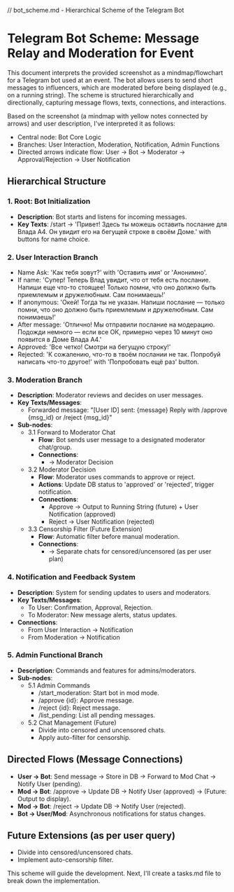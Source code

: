 
// bot_scheme.md - Hierarchical Scheme of the Telegram Bot

# Telegram Bot Scheme: Message Relay and Moderation for Event

This document interprets the provided screenshot as a mindmap/flowchart for a Telegram bot used at an event. The bot allows users to send short messages to influencers, which are moderated before being displayed (e.g., on a running string). The scheme is structured hierarchically and directionally, capturing message flows, texts, connections, and interactions.

Based on the screenshot (a mindmap with yellow notes connected by arrows) and user description, I've interpreted it as follows:
- Central node: Bot Core Logic
- Branches: User Interaction, Moderation, Notification, Admin Functions
- Directed arrows indicate flow: User -> Bot -> Moderator -> Approval/Rejection -> User Notification

## Hierarchical Structure

### 1. Root: Bot Initialization
   - **Description**: Bot starts and listens for incoming messages.
   - **Key Texts**: /start → 'Привет! Здесь ты можешь оставить послание для Влада А4. Он увидит его на бегущей строке в своём Доме.' with buttons for name choice.

### 2. User Interaction Branch
   - Name Ask: 'Как тебя зовут?' with 'Оставить имя' or 'Анонимно'.
   - If name: 'Супер! Теперь Влад увидит, что от тебя есть послание. Напиши еще что-то стоящее! Только помни, что оно должно быть приемлемым и дружелюбным. Сам понимаешь!'
   - If anonymous: 'Окей! Тогда ты не указан. Напиши послание — только помни, что оно должно быть приемлемым и дружелюбным. Сам понимаешь!'
   - After message: 'Отлично! Мы отправили послание на модерацию. Подожди немного — если все ОК, примерно через 10 минут оно появится в Доме Влада А4.'
   - Approved: 'Все четко! Смотри на бегущую строку!'
   - Rejected: 'К сожалению, что-то в твоём послании не так. Попробуй написать что-то другое!' with 'Попробовать ещё раз' button.

### 3. Moderation Branch
   - **Description**: Moderator reviews and decides on user messages.
   - **Key Texts/Messages**:
     - Forwarded message: "[User ID] sent: {message} Reply with /approve {msg_id} or /reject {msg_id}"
   - **Sub-nodes**:
     - 3.1 Forward to Moderator Chat
       - **Flow**: Bot sends user message to a designated moderator chat/group.
       - **Connections**:
         - → Moderator Decision
     - 3.2 Moderator Decision
       - **Flow**: Moderator uses commands to approve or reject.
       - **Actions**: Update DB status to 'approved' or 'rejected', trigger notification.
       - **Connections**:
         - Approve → Output to Running String (future) + User Notification (approved)
         - Reject → User Notification (rejected)
     - 3.3 Censorship Filter (Future Extension)
       - **Flow**: Automatic filter before manual moderation.
       - **Connections**:
         - → Separate chats for censored/uncensored (as per user plan)

### 4. Notification and Feedback System
   - **Description**: System for sending updates to users and moderators.
   - **Key Texts/Messages**:
     - To User: Confirmation, Approval, Rejection.
     - To Moderator: New message alerts, status updates.
   - **Connections**:
     - From User Interaction → Notification
     - From Moderation → Notification

### 5. Admin Functional Branch
   - **Description**: Commands and features for admins/moderators.
   - **Sub-nodes**:
     - 5.1 Admin Commands
       - /start_moderation: Start bot in mod mode.
       - /approve {id}: Approve message.
       - /reject {id}: Reject message.
       - /list_pending: List all pending messages.
     - 5.2 Chat Management (Future)
       - Divide into censored and uncensored chats.
       - Apply auto-filter for censorship.

## Directed Flows (Message Connections)
- **User → Bot**: Send message → Store in DB → Forward to Mod Chat → Notify User (pending).
- **Mod → Bot**: /approve → Update DB → Notify User (approved) → (Future: Output to display).
- **Mod → Bot**: /reject → Update DB → Notify User (rejected).
- **Bot → User/Mod**: Asynchronous notifications for status changes.

## Future Extensions (as per user query)
- Divide into censored/uncensored chats.
- Implement auto-censorship filter.

This scheme will guide the development. Next, I'll create a tasks.md file to break down the implementation. 